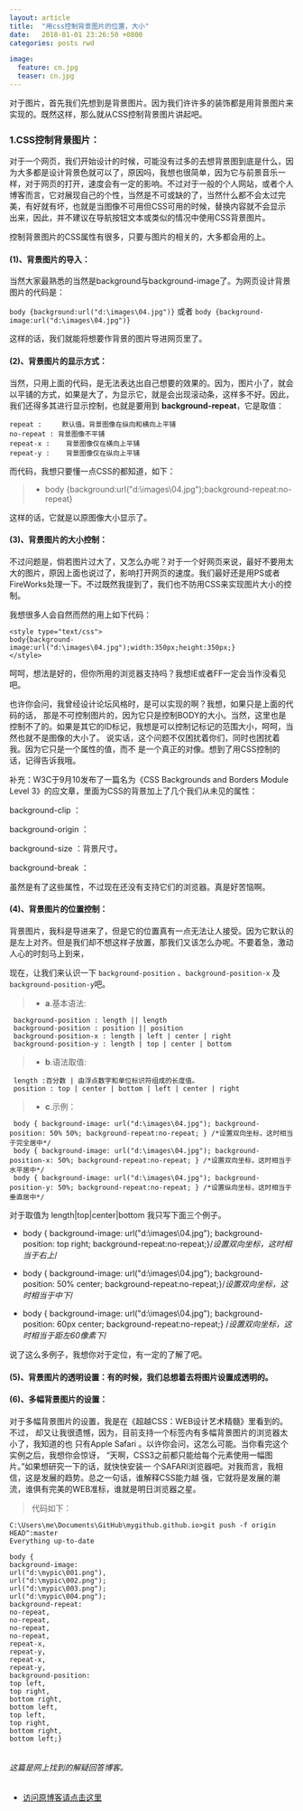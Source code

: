 ```yaml
---
layout: article
title:  "用css控制背景图片的位置，大小"
date:   2018-01-01 23:26:50 +0800
categories: posts rwd

image:
  feature: cn.jpg
  teaser: cn.jpg  
---
```

对于图片，首先我们先想到是背景图片。因为我们许许多的装饰都是用背景图片来实现的。既然这样，那么就从CSS控制背景图片讲起吧。

### 1.CSS控制背景图片：
对于一个网页，我们开始设计的时候，可能没有过多的去想背景图到底是什么，因为大多都是设计背景色就可以了，原因吗，我想也很简单，因为它与前景音乐一样，对于网页的打开，速度会有一定的影响。不过对于一般的个人网站，或者个人博客而言，它对展现自己的个性，当然是不可或缺的了，当然什么都不会太过完美，有好就有坏，也就是当图像不可用但CSS可用的时候，替换内容就不会显示出来，因此，并不建议在导航按钮文本或类似的情况中使用CSS背景图片。

控制背景图片的CSS属性有很多，只要与图片的相关的，大多都会用的上。

#### (1)、背景图片的导入：
当然大家最熟悉的当然是background与background-image了。为网页设计背景图片的代码是：  

```body {background:url("d:\images\04.jpg")}``` 或者 ```body {background-image:url("d:\images\04.jpg")}```

这样的话，我们就能将想要作背景的图片导进网页里了。

#### (2)、背景图片的显示方式：
当然，只用上面的代码，是无法表达出自己想要的效果的。因为，图片小了，就会以平铺的方式，如果是大了，为显示它，就是会出现滚动条，这样多不好。因此，我们还得多其进行显示控制，也就是要用到 **background-repeat**，它是取值：

```
repeat :     默认值。背景图像在纵向和横向上平铺
no-repeat : 背景图像不平铺
repeat-x :    背景图像仅在横向上平铺
repeat-y :    背景图像仅在纵向上平铺
```
而代码，我想只要懂一点CSS的都知道，如下：

> - body {background:url("d:\images\04.jpg");background-repeat:no-repeat}

这样的话，它就是以原图像大小显示了。

#### (3)、背景图片的大小控制：
不过问题是，倘若图片过大了，又怎么办呢？对于一个好网页来说，最好不要用太大的图片，原因上面也说过了，影响打开网页的速度。我们最好还是用PS或者FireWorks处理一下。不过既然我提到了，我们也不防用CSS来实现图片大小的控制。

我想很多人会自然而然的用上如下代码：

```
<style type="text/css">
body{background-image:url("d:\images\04.jpg");width:350px;height:350px;}
</style>
```
呵呵，想法是好的，但你所用的浏览器支持吗？我想IE或者FF一定会当作没看见吧。

也许你会问，我曾经设计论坛风格时，是可以实现的啊？我想，如果只是上面的代码的话，
那是不可控制图片的，因为它只是控制BODY的大小。当然，这里也是控制不了的。如果是其它的ID标记，我想是可以控制记标记的范围大小，呵呵，当然也就不是图像的大小了。
说实话，这个问题不仅困扰着你们，同时也困扰着我。因为它只是一个属性的值，而不
是一个真正的对像。想到了用CSS控制的话，记得告诉我哦。

补充：W3C于9月10发布了一篇名为《CSS Backgrounds and Borders Module Level 3》的应文章，里面为CSS的背景加上了几个我们从未见的属性：

background-clip   ：

background-origin   ：

background-size   ：背景尺寸。

background-break   ：

虽然是有了这些属性，不过现在还没有支持它们的浏览器。真是好苦恼啊。

#### (4)、背景图片的位置控制：
背景图片，我科是导进来了，但是它的位置真有一点无法让人接受。因为它默认的是左上对齐。但是我们却不想这样子放置，那我们又该怎么办呢。不要着急，激动人心的时刻马上到来，

现在，让我们来认识一下 ```background-position``` 、```background-position-x``` 及```background-position-y```吧。

> -  **a**.基本语法:

     background-position : length || length
     background-position : position || position
     background-position-x : length | left | center | right
     background-position-y : length | top | center | bottom
	
> -  **b**.语法取值:
    
	 length :百分数 | 由浮点数字和单位标识符组成的长度值。
     position : top | center | bottom | left | center | right
	
> -  **c**.示例：
     
	 body { background-image: url("d:\images\04.jpg"); background-position: 50% 50%; background-repeat:no-repeat; } /*设置双向坐标，这时相当于完全居中*/
	 body { background-image: url("d:\images\04.jpg"); background-position-x: 50%; background-repeat:no-repeat; } /*设置双向坐标，这时相当于水平居中*/
	 body { background-image: url("d:\images\04.jpg"); background-position-y: 50%; background-repeat:no-repeat; } /*设置纵向坐标，这时相当于垂直居中*/
	 
对于取值为 length|top|center|bottom 我只写下面三个例子。

- body { background-image: url("d:\images\04.jpg"); background-position: top right; background-repeat:no-repeat;}/*设置双向坐标，这时相当于右上*/

- body { background-image: url("d:\images\04.jpg"); background-position: 50% center; background-repeat:no-repeat;}/*设置双向坐标，这时相当于中下*/

- body { background-image: url("d:\images\04.jpg"); background-position: 60px center; background-repeat:no-repeat;} /*设置双向坐标，这时相当于距左60像素下*/

说了这么多例子，我想你对于定位，有一定的了解了吧。

#### (5)、背景图片的透明设置：有的时候，我们总想着去将图片设置成透明的。


#### (6)、多幅背景图片的设置：
对于多幅背景图片的设置，我是在《超越CSS：WEB设计艺术精髓》里看到的。不过，
却又让我很遗憾，因为，目前支持一个标签内有多幅背景图片的浏览器太小了，我知道的也
只有Apple Safari 。以许你会问，这怎么可能。当你看完这个实例之后，我想你会惊讶，
“天啊，CSS3之前都只能给每个元素使用一幅图片。”如果想研究一下的话，就快快安装一
个SAFARI浏览器吧。对我而言，我相信，这是发展的趋势。总之一句话，谁解释CSS能力越
强，它就将是发展的潮流，谁俱有完美的WEB准标，谁就是明日浏览器之星。

> 代码如下：

<pre class="highlight"><code>C:\Users\me\Documents\GitHub\mygithub.github.io>git push -f origin HEAD^:master
Everything up-to-date

body {
background-image:
url("d:\mypic\001.png"),
url("d:\mypic\002.png");
url("d:\mypic\003.png");
url("d:\mypic\004.png");
background-repeat:
no-repeat,
no-repeat,
no-repeat,
no-repeat,
repeat-x,
repeat-y,
repeat-x,
repeat-y,
background-position:
top left,
top right,
bottom right,
bottom left,
top left,
top right,
bottom right,
bottom left;}

</code></pre>




###### 这篇是网上找到的解疑回答博客。
* [访问原博客请点击这里](http://blog.csdn.net/u013022210/article/details/27320781)